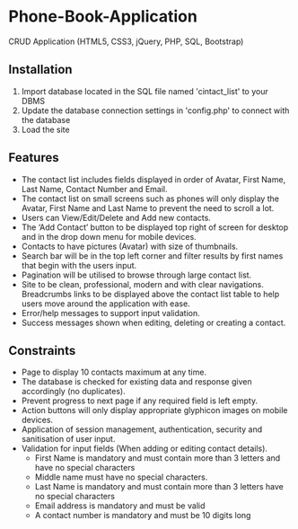 # Phone-Book-Application
CRUD Application (HTML5, CSS3, jQuery, PHP, SQL, Bootstrap)

## Installation
1) Import database located in the SQL file named 'cintact_list' to your DBMS
2) Update the database connection settings in 'config.php' to connect with the database
3) Load the site

## Features

*	The contact list includes fields displayed in order of Avatar, First Name, Last Name, Contact Number and Email.
*	The contact list on small screens such as phones will only display the Avatar, First Name and Last Name to prevent the need to scroll a lot.  
*	Users can View/Edit/Delete and Add new contacts.
* The ‘Add Contact’ button to be displayed top right of screen for desktop and in the drop down menu for mobile devices.
*	Contacts to have pictures (Avatar) with size of thumbnails.
*	Search bar will be in the top left corner and filter results by first names that begin with the users input. 
*	Pagination will be utilised to browse through large contact list.
*	Site to be clean, professional, modern and with clear navigations. Breadcrumbs links to be displayed above the contact list table to help users move around the application with ease.
*	Error/help messages to support input validation.
*	Success messages shown when editing, deleting or creating a contact.

## Constraints

*	Page to display 10 contacts maximum at any time. 
*	The database is checked for existing data and response given accordingly (no duplicates).
*	Prevent progress to next page if any required field is left empty.
*	Action buttons will only display appropriate glyphicon images on mobile devices.
*	Application of session management, authentication, security and sanitisation of user input.
*	Validation for input fields (When adding or editing contact details).
      * First Name is mandatory and must contain more than 3 letters and have no special characters
      * Middle name must have no special characters.
      * Last Name is mandatory and must contain more than 3 letters have no special characters
      * Email address is mandatory and must be valid
      * A contact number is mandatory and must be 10 digits long
